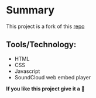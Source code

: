# Summary
This project is a fork of this [repo](https://github.com/amelia2802/Songphile)

## Tools/Technology:
- HTML
- CSS
- Javascript
- SoundCloud web embed player

**If you like this project give it a 🌟**